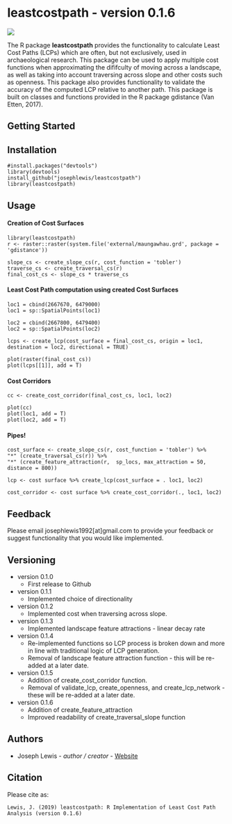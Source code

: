 leastcostpath - version 0.1.6
=============================

![](https://raw.githubusercontent.com/josephlewis/leastcostpath/master/images/leastcostpath_logo.png)

The R package <b>leastcostpath</b> provides the functionality to calculate Least Cost Paths (LCPs) which are often, but not exclusively, used in archaeological research. This package can be used to apply multiple cost functions when approximating the dififculty of moving across a landscape, as well as taking into account traversing across slope and other costs such as openness. This package also provides functionality to validate the accuracy of the computed LCP relative to another path. This package is built on classes and functions provided in the R package gdistance (Van Etten, 2017). 

Getting Started
---------------

Installation
--------

    #install.packages("devtools")
    library(devtools)
    install_github("josephlewis/leastcostpath")
    library(leastcostpath)


Usage
--------

#### Creation of Cost Surfaces

    library(leastcostpath)
    r <- raster::raster(system.file('external/maungawhau.grd', package = 'gdistance'))
        
    slope_cs <- create_slope_cs(r, cost_function = 'tobler')
    traverse_cs <- create_traversal_cs(r)
    final_cost_cs <- slope_cs * traverse_cs

#### Least Cost Path computation using created Cost Surfaces

    loc1 = cbind(2667670, 6479000)
    loc1 = sp::SpatialPoints(loc1)
 
    loc2 = cbind(2667800, 6479400)
    loc2 = sp::SpatialPoints(loc2)

    lcps <- create_lcp(cost_surface = final_cost_cs, origin = loc1, destination = loc2, directional = TRUE)
  
    plot(raster(final_cost_cs))
    plot(lcps[[1]], add = T)
    
#### Cost Corridors

    cc <- create_cost_corridor(final_cost_cs, loc1, loc2)
    
    plot(cc)
    plot(loc1, add = T)
    plot(loc2, add = T)
    
#### Pipes!

    cost_surface <- create_slope_cs(r, cost_function = 'tobler') %>%
    "*" (create_traversal_cs(r)) %>%
    "*" (create_feature_attraction(r,  sp_locs, max_attraction = 50, distance = 800))
    
    lcp <- cost surface %>% create_lcp(cost_surface = . loc1, loc2)
    
    cost_corridor <- cost surface %>% create_cost_corridor(., loc1, loc2)
    
Feedback
--------

Please email josephlewis1992\[at\]gmail.com to provide your feedback or suggest functionality that you would like implemented.

Versioning
----------

-   version 0.1.0
      * First release to Github
-   version 0.1.1 
      * Implemented choice of directionality
-   version 0.1.2 
      * Implemented cost when traversing across slope. 
-   version 0.1.3 
      * Implemented landscape feature attractions - linear decay rate
-   version 0.1.4 
      * Re-implemented functions so LCP process is broken down and more in line with traditional logic of LCP generation.
      * Removal of landscape feature attraction function - this will be re-added at a later date. 
-   version 0.1.5 
      * Addition of create_cost_corridor function. 
      * Removal of validate_lcp, create_openness, and create_lcp_network - these will be re-added at a later date.
-   version 0.1.6
      * Addition of create_feature_attraction
      * Improved readability of create_traversal_slope function 

Authors
-------

-   Joseph Lewis - *author / creator* - [Website](https://josephlewis.github.io)

Citation
--------

Please cite as:

    Lewis, J. (2019) leastcostpath: R Implementation of Least Cost Path Analysis (version 0.1.6)
